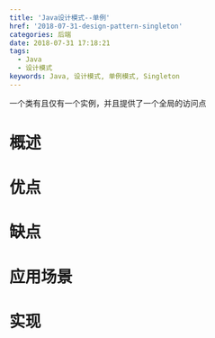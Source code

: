 ```yaml
---
title: 'Java设计模式--单例'
href: '2018-07-31-design-pattern-singleton'
categories: 后端
date: 2018-07-31 17:18:21
tags:
  - Java
  - 设计模式
keywords: Java, 设计模式, 单例模式, Singleton
---
```

一个类有且仅有一个实例，并且提供了一个全局的访问点
<!--more-->
# 概述

# 优点

# 缺点

# 应用场景

# 实现



